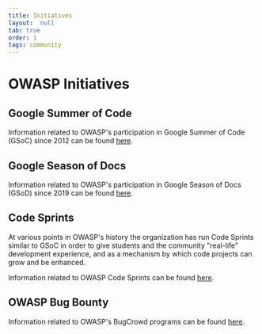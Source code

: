 ```yaml
---
title: Initiatives
layout:  null
tab: true
order: 1
tags: community
---
```


# OWASP Initiatives

## Google Summer of Code

Information related to OWASP's participation in Google Summer of Code (GSoC) since 2012 can be found [here](initiatives/gsoc/).

## Google Season of Docs

Information related to OWASP's participation in Google Season of Docs (GSoD) since 2019 can be found [here](initiatives/gsod/).

## Code Sprints

At various points in OWASP's history the organization has run Code Sprints similar to GSoC in order to give students and the community "real-life" development experience, and as a mechanism by which code projects can grow and be enhanced.

Information related to OWASP Code Sprints can be found [here](initiatives/code_sprint/).

## OWASP Bug Bounty

Information related to OWASP's BugCrowd programs can be found [here](initiatives/bugbounty).